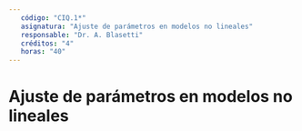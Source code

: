 ```yaml
---
   código: "CIQ.1*"
   asignatura: "Ajuste de parámetros en modelos no lineales"
   responsable: "Dr. A. Blasetti"
   créditos: "4"
   horas: "40"
---
```

# Ajuste de parámetros en modelos no lineales
<!--stackedit_data:
eyJoaXN0b3J5IjpbMTQ0NjMwODc5MCw2MjI4NTk4NTcsMTMyNj
E2NzYxMywtNzU0OTExMzg4LC04MDE0MTc0MTQsOTc5NzUwNTIx
LDE3MjEyNDYyNjcsLTQ0MzcyNDAwNCwtODAxNDE3NDE0LDIwNz
Q1MDc1MTcsMjk3NzcxNzQyLC0xNDc4OTY0MDMzLDEwMzkyNjc0
ODgsLTczNzQ2ODI4NywxNzgwNzYzMjM0LC04MDE0MTc0MTQsMT
MzMzAxMTc3MSwtNDQzNzI0MDA0LDIwNzQ1MDc1MTcsMjk3Nzcx
NzQyXX0=
-->